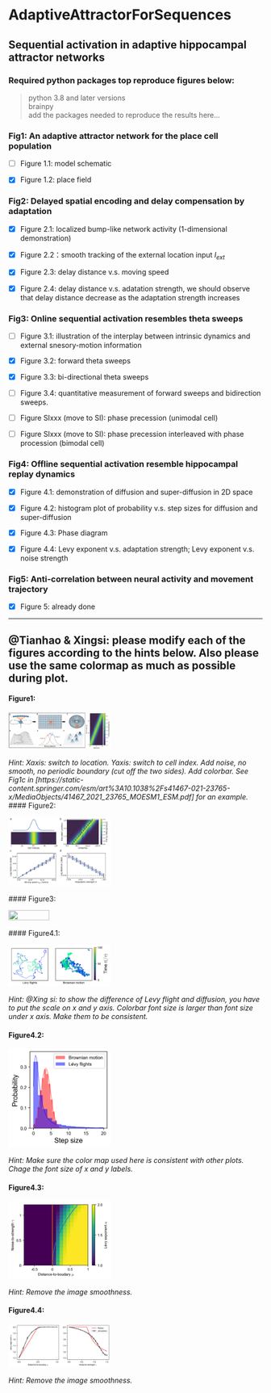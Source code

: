 # AdaptiveAttractorForSequences
## Sequential activation in adaptive hippocampal attractor networks

### Required python packages top reproduce figures below:
> python 3.8 and later versions\
> brainpy\
> add the packages needed to reproduce the results here...

### Fig1: An adaptive attractor network for the place cell population
- [ ] Figure 1.1: model schematic

- [x] Figure 1.2: place field

### Fig2: Delayed spatial encoding and delay compensation by adaptation
- [x] Figure 2.1: localized bump-like network activity (1-dimensional demonstration)

- [x] Figure 2.2：smooth tracking of the external location input $I_{ext}$

- [x] Figure 2.3: delay distance v.s. moving speed

- [x] Figure 2.4: delay distance v.s. adatation strength, we should observe that delay distance decrease as the adaptation strength increases

### Fig3: Online sequential activation resembles theta sweeps
- [ ] Figure 3.1: illustration of the interplay between intrinsic dynamics and external snesory-motion information
- [x] Figure 3.2: forward theta sweeps
- [x] Figure 3.3: bi-directional theta sweeps
- [ ] Figure 3.4: quantitative measurement of forward sweeps and bidirection sweeps.

- [ ] Figure SIxxx (move to SI): phase precession (unimodal cell)
- [ ] Figure SIxxx (move to SI): phase precession interleaved with phase procession (bimodal cell)

### Fig4: Offline sequential activation resemble hippocampal replay dynamics
- [x] Figure 4.1: demonstration of diffusion and super-diffusion in 2D space

- [x] Figure 4.2: histogram plot of probability v.s. step sizes for diffusion and super-diffusion

- [x] Figure 4.3: Phase diagram

- [x] Figure 4.4: Levy exponent v.s. adaptation strength; Levy exponent v.s. noise strength

### Fig5: Anti-correlation between neural activity and movement trajectory
- [x] Figure 5: already done

---

## @Tianhao & Xingsi: please modify each of the figures according to the hints below. Also please use the same colormap as much as possible during plot.
#### Figure1: 
<p float="center">
<img src="https://github.com/ZilongJi/AdaptiveAttractorForSequences/blob/main/Figures/fig1.pdf" width=40% height=40%>
</p>
<em>Hint: Xaxis: switch to location. Yaxis: switch to cell index. Add noise, no smooth, no periodic boundary (cut off the two sides). Add colorbar. See Fig1c in [https://static-content.springer.com/esm/art%3A10.1038%2Fs41467-021-23765-x/MediaObjects/41467_2021_23765_MOESM1_ESM.pdf] for an example.</em>
#### Figure2: 
<p float="center">
<img src="https://github.com/ZilongJi/AdaptiveAttractorForSequences/blob/main/Figures/fig2.pdf" width=40% height=40%>
</p>
#### Figure3: 
<p float="center">
<img src="https://github.com/ZilongJi/AdaptiveAttractorForSequences/blob/main/Figures/fig3.png" width=40% height=40%>
</p>
#### Figure4.1: 
<p float="center">
<img src="https://github.com/ZilongJi/AdaptiveAttractorForSequences/blob/main/Figures/Fig4_1.png" width=40% height=40%>
</p>
<em>Hint: @Xing si: to show the difference of Levy flight and diffusion, you have to put the scale on x and y axis. Colorbar font size is larger than font size under x axis. Make them to be consistent. </em>

#### Figure4.2: 
<p float="center">
<img src="https://github.com/ZilongJi/AdaptiveAttractorForSequences/blob/main/Figures/Fig4_2.png" width=40% height=40%>
</p>
<em>Hint: Make sure the color map used here is consistent with other plots. Chage the font size of x and y labels.</em>

#### Figure4.3: 
<p float="center">
<img src="https://github.com/ZilongJi/AdaptiveAttractorForSequences/blob/main/Figures/Fig4_3.png" width=40% height=40%>
</p>
<em>Hint: Remove the image smoothness.</em>

#### Figure4.4: 
<p float="center">
<img src="https://github.com/ZilongJi/AdaptiveAttractorForSequences/blob/main/Figures/Fig4_4.png" width=40% height=40%>
</p>
<em>Hint: Remove the image smoothness.</em>


